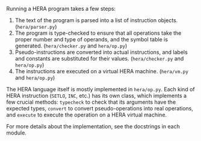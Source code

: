 Running a HERA program takes a few steps:

1. The text of the program is parsed into a list of instruction objects.  (`hera/parser.py`)
2. The program is type-checked to ensure that all operations take the proper number and type of operands, and the symbol table is generated.  (`hera/checker.py` and `hera/op.py`)
3. Pseudo-instructions are converted into actual instructions, and labels and constants are substituted for their values.  (`hera/checker.py` and `hera/op.py`)
4. The instructions are executed on a virtual HERA machine.  (`hera/vm.py` and `hera/op.py`)

The HERA language itself is mostly implemented in `hera/op.py`. Each kind of HERA instruction (`SETLO`, `INC`, etc.) has its own class, which implements a few crucial methods: `typecheck` to check that its arguments have the expected types, `convert` to convert pseudo-operations into real operations, and `execute` to execute the operation on a HERA virtual machine.

For more details about the implementation, see the docstrings in each module.
